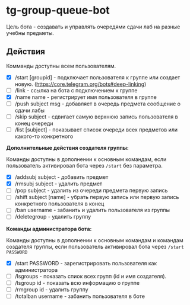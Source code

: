 # tg-group-queue-bot

Цель бота - создавать и управлять очередями сдачи лаб на разные учебны предметы.

## Действия

Комманды доступны всем пользователям.

 - [x] /start [groupid] - подключает пользователя к группе или создает новую. (https://core.telegram.org/bots#deep-linking)
 - [ ] /link - ссылка на бота с подключением к группе
 - [x] /name name - регистрирует имя пользователя в группе
 - [ ] /push subject msg - добавляет в очередь предмета сообщение о сдачи лабы
 - [ ] /skip subject - сдвигает самую верхнюю запись пользователя в конец очереди
 - [ ] /list [subject] - показывает список очереди всех предметов или какого-то конкретного  

**Дополнительные действия создателя группы:**

Команды доступны в дополнении к основным командам, если пользователь активировал бота через `/start` без параметра.

 - [x] /addsubj subject - добавить предмет
 - [x] /rmsubj subject - удалить предмет
 - [ ] /pop subject - удалить из очереди предмета первую запись
 - [ ] /shift subject [name] - убрать первую запись или первую запись конкретного пользователя в конец
 - [ ] /ban username - забанить и удалить пользователя из группы
 - [ ] /deletegroup - удалить группу

**Команды администратора бота:**

Команды доступны в дополнении к основным командам и командам создателя группы, если пользователь активировал бота через `/start PASSWORD`

 - [x] /start PASSWORD - зарегистрировать пользователя как администратора
 - [ ] /lsgroups - показать спиок всех групп (id и имя создателя).
 - [ ] /lsgroup id - показать всю информацию о группе
 - [ ] /rmgroup id - удалить группу
 - [ ] /totalban username - забанить пользователя в боте
